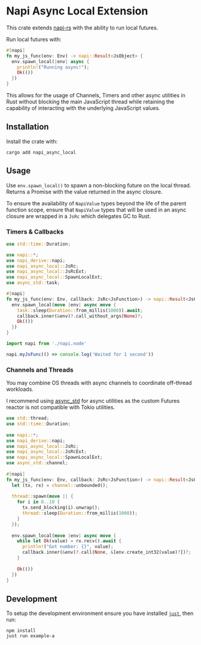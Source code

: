 # Napi Async Local Extension

This crate extends [napi-rs](https://github.com/napi-rs/napi-rs) with the ability to run local futures.

Run local futures with:
```rust
#[napi]
fn my_js_func(env: Env) -> napi::Result<JsObject> {
  env.spawn_local(|env| async {
    println!("Running async!");
    Ok(())
  })
}
```

This allows for the usage of Channels, Timers and other async utilities in Rust without blocking the main JavaScript thread while retaining the capability of interacting with the underlying JavaScript values.

## Installation

Install the crate with:

```
cargo add napi_async_local
```

## Usage

Use `env.spawn_local()` to spawn a non-blocking future on the local thread. Returns a Promise with the value 
returned in the async closure.
 
To ensure the availability of `NapiValue` types beyond the life of the parent function scope,
ensure that `NapiValue` types that will be used in an async closure are wrapped in a `JsRc` which
delegates GC to Rust.

### Timers & Callbacks

```rust
use std::time::Duration;

use napi::*;
use napi_derive::napi;
use napi_async_local::JsRc;
use napi_async_local::JsRcExt;
use napi_async_local::SpawnLocalExt;
use async_std::task;

#[napi]
fn my_js_func(env: Env, callback: JsRc<JsFunction>) -> napi::Result<JsObject> {
  env.spawn_local(move |env| async move {
    task::sleep(Duration::from_millis(1000)).await;
    callback.inner(&env)?.call_without_args(None)?;
    Ok(())
  })
}
```

```javascript
import napi from './napi.node'

napi.myJsFunc(() => console.log('Waited for 1 second'))
```

### Channels and Threads

You may combine OS threads with async channels to coordinate off-thread workloads.

I recommend using [async_std](https://github.com/async-rs/async-std) for async utilities
as the custom Futures reactor is not compatible with Tokio utilities.

```rust
use std::thread;
use std::time::Duration;
 
use napi::*;
use napi_derive::napi;
use napi_async_local::JsRc;
use napi_async_local::JsRcExt;
use napi_async_local::SpawnLocalExt;
use async_std::channel;
 
#[napi]
fn my_js_func(env: Env, callback: JsRc<JsFunction>) -> napi::Result<JsObject> {
  let (tx, rx) = channel::unbounded();
 
  thread::spawn(move || {
    for i in 0..10 {
      tx.send_blocking(i).unwrap();
      thread::sleep(Duration::from_millis(1000));
    }
  });
 
  env.spawn_local(move |env| async move {
    while let Ok(value) = rx.recv().await {
      println!("Got number: {}", value);
      callback.inner(&env)?.call(None, &[env.create_int32(value)?])?;
    }
 
    Ok(())
  })
}
```

## Development

To setup the development environment ensure you have installed [`just`](https://github.com/casey/just), then run:

```
npm install
just run example-a
```
